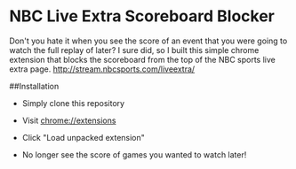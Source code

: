 # NBC Live Extra Scoreboard Blocker

Don't you hate it when you see the score of an event that you were going to watch the full replay of later?
I sure did, so I built this simple chrome extension that blocks the scoreboard from the top of the NBC sports live extra page. http://stream.nbcsports.com/liveextra/

##Installation

* Simply clone this repository

* Visit [chrome://extensions](chrome://extensions)

* Click "Load unpacked extension" 

* No longer see the score of games you wanted to watch later!
